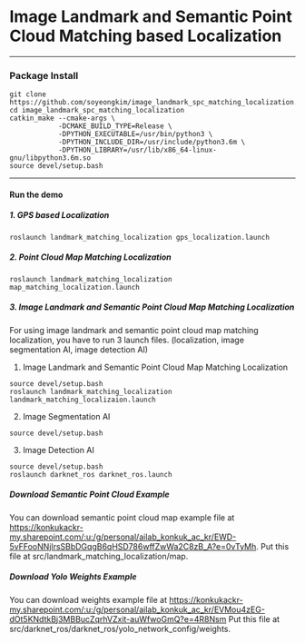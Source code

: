 # Image Landmark and Semantic Point Cloud Matching based Localization

---------------------------------------------------------------------

### Package Install
```
git clone https://github.com/soyeongkim/image_landmark_spc_matching_localization.git
cd image_landmark_spc_matching_localization
catkin_make --cmake-args \
            -DCMAKE_BUILD_TYPE=Release \
            -DPYTHON_EXECUTABLE=/usr/bin/python3 \
            -DPYTHON_INCLUDE_DIR=/usr/include/python3.6m \
            -DPYTHON_LIBRARY=/usr/lib/x86_64-linux-gnu/libpython3.6m.so
source devel/setup.bash
```
---------------------------------------------------------------------
#### Run the demo
##### 1. GPS based Localization
```
roslaunch landmark_matching_localization gps_localization.launch 
```
##### 2. Point Cloud Map Matching Localization
```
roslaunch landmark_matching_localization map_matching_localization.launch 
```
##### 3. Image Landmark and Semantic Point Cloud Map Matching Localization
For using image landmark and semantic point cloud map matching localization, you have to run 3 launch files.
(localization, image segmentation AI, image detection AI)

1. Image Landmark and Semantic Point Cloud Map Matching Localization
```
source devel/setup.bash
roslaunch landmark_matching_localization landmark_matching_localizaion.launch 
```
2. Image Segmentation AI
```
source devel/setup.bash
```
3. Image Detection AI
```
source devel/setup.bash
roslaunch darknet_ros darknet_ros.launch
```

##### Download Semantic Point Cloud Example

You can download semantic point cloud map example file at https://konkukackr-my.sharepoint.com/:u:/g/personal/ailab_konkuk_ac_kr/EWD-5vFFooNNjlrsSBbDGqgB6qHSD786wffZwWa2C8zB_A?e=0vTyMh. 
Put this file at src/landmark_matching_localization/map.

##### Download Yolo Weights Example

You can download weights example file at https://konkukackr-my.sharepoint.com/:u:/g/personal/ailab_konkuk_ac_kr/EVMou4zEG-dOt5KNdtkBj3MBBucZqrhVZxit-auWfwoGmQ?e=4R8Nsm
Put this file at src/darknet_ros/darknet_ros/yolo_network_config/weights.
